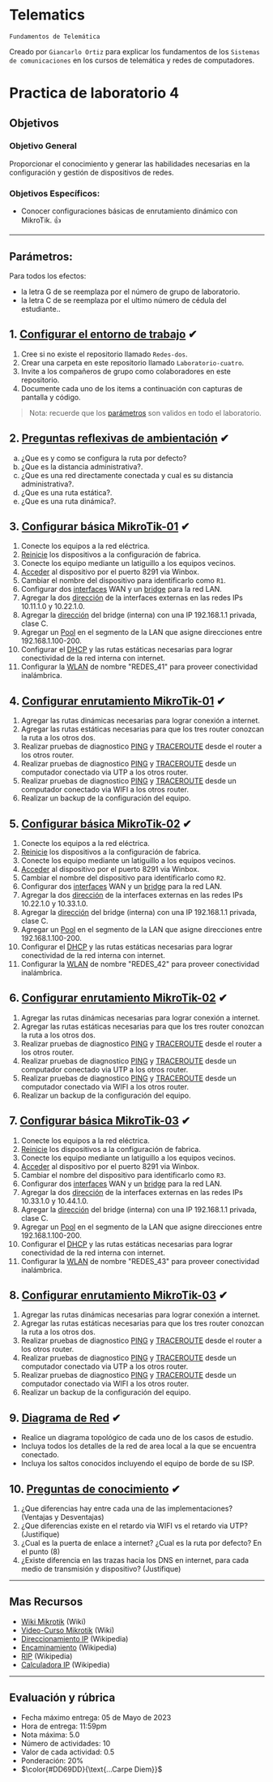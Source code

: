 # Telematics
<p><code>Fundamentos de Telemática</code></p>
<p>Creado por <code>Giancarlo Ortiz</code> para explicar los fundamentos de los <code>Sistemas de comunicaciones</code> en los cursos de telemática y redes de computadores.</p>

# Practica de laboratorio 4

## Objetivos 

### Objetivo General
Proporcionar el conocimiento y generar las habilidades necesarias en la configuración y gestión de dispositivos de redes.

### Objetivos Específicos:
- Conocer configuraciones básicas de enrutamiento dinámico con MikroTik. :+1:

---

## Parámetros:
Para todos los efectos:
* la letra G  de se reemplaza por el número de grupo de laboratorio.
* la letra C  de se reemplaza por el ultimo número de cédula del estudiante..


## 1. [Configurar el entorno de trabajo](#) ✔
1. Cree si no existe el repositorio llamado <code>Redes-dos</code>.
1. Crear una carpeta en este repositorio llamado <code>Laboratorio-cuatro</code>.
1. Invite a los compañeros de grupo como colaboradores en este repositorio.
1. Documente cada uno de los items a continuación con capturas de pantalla y código.

>Nota: recuerde que los [parámetros](#parámetros) son validos en todo el laboratorio.

[1_2]:https://github.com/GiancarloBenavides

## 2. [Preguntas reflexivas de ambientación](#) ✔

<ol type="a">
<li>¿Que es y como se configura la ruta por defecto?</li>
<li>¿Que es la distancia administrativa?.</li>
<li>¿Que es una red directamente conectada y cual es su distancia administrativa?.</li>
<li>¿Que es una ruta estática?.</li>
<li>¿Que es una ruta dinámica?.</li>
</ol>

## 3. [Configurar básica MikroTik-01](#) ✔
1. Conecte los equipos a la red eléctrica.
1. [Reinicie][8_1] los dispositivos a la configuración de fabrica.
1. Conecte los equipo mediante un latiguillo a los equipos vecinos.
1. [Acceder][8_2] al dispositivo por el puerto 8291 via Winbox.
1. Cambiar el nombre del dispositivo para identificarlo como <code>R1</code>.
1. Configurar dos [interfaces][8_3] WAN y un [bridge][8_4] para la red LAN.
1. Agregar la dos [dirección][8_5] de la interfaces externas en las redes IPs 10.11.1.0 y 10.22.1.0.
1. Agregar la [dirección][8_5] del bridge (interna) con una IP 192.168.1.1 privada, clase C.
1. Agregar un [Pool][8_6] en el segmento de la LAN que asigne direcciones entre 192.168.1.100-200.
1. Configurar el [DHCP][dhcp] y las rutas estáticas necesarias para lograr conectividad de la red interna con internet.
1. Configurar la [WLAN][wlan] de nombre "REDES_41" para proveer conectividad inalámbrica.

## 4. [Configurar enrutamiento MikroTik-01](#) ✔
1. Agregar las rutas dinámicas necesarias para lograr conexión a internet.
1. Agregar las rutas estáticas necesarias para que los tres router conozcan la ruta a los otros dos.
1. Realizar pruebas de diagnostico [PING][8_7] y [TRACEROUTE][4_4] desde el router a los otros router.
1. Realizar pruebas de diagnostico [PING][4_3] y [TRACEROUTE][4_4] desde un computador conectado via UTP a los otros router.
1. Realizar pruebas de diagnostico [PING][4_3] y [TRACEROUTE][4_4] desde un computador conectado via WIFI a los otros router.
1. Realizar un backup de la configuración del equipo.

## 5. [Configurar básica MikroTik-02](#) ✔
1. Conecte los equipos a la red eléctrica.
1. [Reinicie][8_1] los dispositivos a la configuración de fabrica.
1. Conecte los equipo mediante un latiguillo a los equipos vecinos.
1. [Acceder][8_2] al dispositivo por el puerto 8291 via Winbox.
1. Cambiar el nombre del dispositivo para identificarlo como <code>R2</code>.
1. Configurar dos [interfaces][8_3] WAN y un [bridge][8_4] para la red LAN.
1. Agregar la dos [dirección][8_5] de la interfaces externas en las redes IPs 10.22.1.0 y 10.33.1.0.
1. Agregar la [dirección][8_5] del bridge (interna) con una IP 192.168.1.1 privada, clase C.
1. Agregar un [Pool][8_6] en el segmento de la LAN que asigne direcciones entre 192.168.1.100-200.
1. Configurar el [DHCP][dhcp] y las rutas estáticas necesarias para lograr conectividad de la red interna con internet.
1. Configurar la [WLAN][wlan] de nombre "REDES_42" para proveer conectividad inalámbrica.

## 6. [Configurar enrutamiento MikroTik-02](#) ✔
1. Agregar las rutas dinámicas necesarias para lograr conexión a internet.
1. Agregar las rutas estáticas necesarias para que los tres router conozcan la ruta a los otros dos.
1. Realizar pruebas de diagnostico [PING][8_7] y [TRACEROUTE][4_4] desde el router a los otros router.
1. Realizar pruebas de diagnostico [PING][4_3] y [TRACEROUTE][4_4] desde un computador conectado via UTP a los otros router.
1. Realizar pruebas de diagnostico [PING][4_3] y [TRACEROUTE][4_4] desde un computador conectado via WIFI a los otros router.
1. Realizar un backup de la configuración del equipo.

## 7. [Configurar básica MikroTik-03](#) ✔
1. Conecte los equipos a la red eléctrica.
1. [Reinicie][8_1] los dispositivos a la configuración de fabrica.
1. Conecte los equipo mediante un latiguillo a los equipos vecinos.
1. [Acceder][8_2] al dispositivo por el puerto 8291 via Winbox.
1. Cambiar el nombre del dispositivo para identificarlo como <code>R3</code>.
1. Configurar dos [interfaces][8_3] WAN y un [bridge][8_4] para la red LAN.
1. Agregar la dos [dirección][8_5] de la interfaces externas en las redes IPs 10.33.1.0 y 10.44.1.0.
1. Agregar la [dirección][8_5] del bridge (interna) con una IP 192.168.1.1 privada, clase C.
1. Agregar un [Pool][8_6] en el segmento de la LAN que asigne direcciones entre 192.168.1.100-200.
1. Configurar el [DHCP][dhcp] y las rutas estáticas necesarias para lograr conectividad de la red interna con internet.
1. Configurar la [WLAN][wlan] de nombre "REDES_43" para proveer conectividad inalámbrica.

## 8. [Configurar enrutamiento MikroTik-03](#) ✔
1. Agregar las rutas dinámicas necesarias para lograr conexión a internet.
1. Agregar las rutas estáticas necesarias para que los tres router conozcan la ruta a los otros dos.
1. Realizar pruebas de diagnostico [PING][8_7] y [TRACEROUTE][4_4] desde el router a los otros router.
1. Realizar pruebas de diagnostico [PING][4_3] y [TRACEROUTE][4_4] desde un computador conectado via UTP a los otros router.
1. Realizar pruebas de diagnostico [PING][4_3] y [TRACEROUTE][4_4] desde un computador conectado via WIFI a los otros router.
1. Realizar un backup de la configuración del equipo.

## 9. [Diagrama de Red](#) ✔
- Realice un diagrama topológico de cada uno de los casos de estudio.
- Incluya todos los detalles de la red de area local a la que se encuentra conectado.
- Incluya los saltos conocidos incluyendo el equipo de borde de su ISP.

## 10. [Preguntas de conocimiento](#) ✔
1. ¿Que diferencias hay entre cada una de las implementaciones? (Ventajas y Desventajas)
1. ¿Que diferencias existe en el retardo via WIFI vs el retardo via UTP? (Justifique)
1. ¿Cual es la puerta de enlace a internet? ¿Cual es la ruta por defecto? En el punto (8)
1. ¿Existe diferencia en las trazas hacia los DNS en internet, para cada medio de transmisión y dispositivo? (Justifique)

[psk]:https://es.wikipedia.org/wiki/Pre-shared_key
[dhcp]:https://es.wikipedia.org/wiki/Protocolo_de_configuraci%C3%B3n_din%C3%A1mica_de_host
[wlan]:https://es.wikipedia.org/wiki/Red_de_%C3%A1rea_local_inal%C3%A1mbrica
[4_1]:https://www.tp-link.com/ar/support/faq/497/
[4_2]:https://static.tp-link.com/res/down/doc/TL-WR840N(ES)_V2_QIG.pdf
[4_3]:https://learn.microsoft.com/en-us/windows-server/administration/windows-commands/ping
[4_4]:https://learn.microsoft.com/en-us/windows-server/administration/windows-commands/tracert
[4_5]:https://www.tp-link.com/co/home-networking/wifi-router/tl-wr840n/
[6_1]:https://consumer.huawei.com/co/support/content/es-us15855743/
[6_2]:https://forum.huawei.com/enterprise/es/%C2%BFc%C3%B3mo-iniciar-sesi%C3%B3n-en-ont-de-huawei/thread/636939-100243
[6_3]:https://play.google.com/store/apps/details?id=com.lipinic.ping&hl=es_419&gl=US
[6_4]:https://docs.python.org/3.10/library/http.server.html
[6_5]:https://support.huawei.com/enterprise/es/access-network/echolife-hg8546m-pid-21465065
[8_1]:https://wiki.mikrotik.com/wiki/Manual:Reset
[8_2]:https://wiki.mikrotik.com/wiki/Manual:Winbox
[8_3]:https://wiki.mikrotik.com/wiki/Manual:Interface/Ethernet
[8_4]:https://wiki.mikrotik.com/wiki/Manual:Interface/Bridge
[8_5]:https://wiki.mikrotik.com/wiki/Manual:IP/Address
[8_6]:https://wiki.mikrotik.com/wiki/Manual:IP/Pools
[8_7]:https://wiki.mikrotik.com/wiki/Manual:Tools/Ping
[8_8]:https://wiki.mikrotik.com/wiki/Manual:Troubleshooting_tools

---
## Mas Recursos
- [Wiki Mikrotik](https://wiki.mikrotik.com/wiki/Main_Page) (Wiki)
- [Video-Curso Mikrotik](https://www.youtube.com/watch?v=SLAPzl-LSc0&list=PLf0g2cV4iCkH19_UhaVt0vDn1f9ObumjF) (Wiki)
- [Direccionamiento IP](https://es.wikipedia.org/wiki/Direcci%C3%B3n_IP) (Wikipedia)
- [Encaminamiento](https://es.wikipedia.org/wiki/Encaminamiento) (Wikipedia)
- [RIP](https://es.wikipedia.org/wiki/Routing_Information_Protocol) (Wikipedia)
- [Calculadora IP](https://www.calculator.net/ip-subnet-calculator.html) (Wikipedia)

---
## Evaluación y rúbrica
- Fecha máximo entrega: 05 de Mayo de 2023
- Hora de entrega: 11:59pm	
- Nota máxima: 5.0 
- Número de actividades: 10
- Valor de cada actividad: 0.5
- Ponderación: 20%
- $\color{#DD69DD}{\text{...Carpe Diem}}$